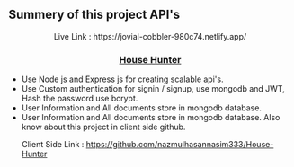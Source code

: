 ## Summery of this project API's

<p align="center">Live Link : https://jovial-cobbler-980c74.netlify.app/ <p />
  <h3 align="center"><a href="https://jovial-cobbler-980c74.netlify.app/ ">House Hunter</a></h3>
  
  * Use Node js and Express js for creating scalable api's.
  * Use Custom authentication for signin / signup, use mongodb and JWT, Hash the password use bcrypt.
  * User Information and All documents store in mongodb database.
  * User Information and All documents store in mongodb database.
  Also know about this project in client side github. <p>Client Side Link : https://github.com/nazmulhasannasim333/House-Hunter <p />
